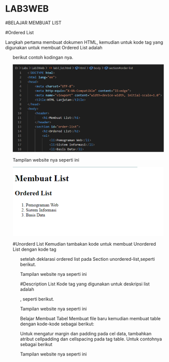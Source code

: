 # LAB3WEB
#BELAJAR MEMBUAT LIST

#Ordered List

Langkah pertama membuat dokumen HTML, kemudian untuk kode tag yang digunakan untuk membuat Ordered List adalah <ol>
berikut contoh kodingan nya.  
  
  
![screen 1](screen1.png)

Tampilan website nya seperti ini
  
  
![screen 2](screen2.png)
  
  
#Unorderd List
Kemudian tambakan kode untuk membuat Unordered List dengan kode tag <ul>
setelah deklarasi ordered list pada Section unordered-list,seperti berikut.
  

Tampilan website nya seperti ini
  
  

#Description List
Kode tag yang digunakan untuk deskripsi list adalah <dl>, seperti berikut.
  
Tampilan website nya seperti ini
  

  
  
Belajar Membuat Tabel
Membuat file baru kemudian membuat table dengan kode-kode sebagai berikut:


  
Untuk mengatur margin dan padding pada cel data, tambahkan atribut cellpadding dan cellspacing pada tag table. Untuk contohnya sebagai berikut


  
  
  
  
  
Tampilan website nya seperti ini



